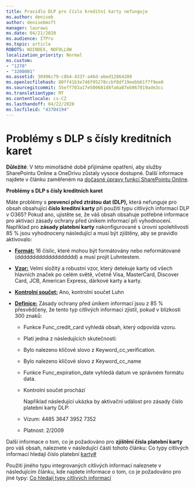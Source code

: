 ```yaml
---
title: Pravidlo DLP pro číslo kreditní karty nefunguje
ms.author: deniseb
author: denisebmsft
manager: laurawi
ms.date: 04/21/2020
ms.audience: ITPro
ms.topic: article
ROBOTS: NOINDEX, NOFOLLOW
localization_priority: Normal
ms.custom:
- "1270"
- "3200001"
ms.assetid: 30496c79-c8b4-4337-a46d-abed12864209
ms.openlocfilehash: 80ff41b3e746f95278ccbf0df19eebb61f7f9ee0
ms.sourcegitcommit: 55eff703a17e500681d8fa6a87eb067019ade3cc
ms.translationtype: MT
ms.contentlocale: cs-CZ
ms.lasthandoff: 04/22/2020
ms.locfileid: "43704194"
---
```

# <a name="dlp-issues-with-credit-card-numbers"></a>Problémy s DLP s čísly kreditních karet

**Důležité**: V této mimořádné době přijímáme opatření, aby služby SharePointu Online a OneDrivu zůstaly vysoce dostupné. Další informace najdete v článku zaměřeném na [dočasné úpravy funkcí SharePointu Online](https://aka.ms/ODSPAdjustments).

**Problémy s DLP s čísly kreditních karet**

Máte problémy s **prevencí před ztrátou dat (DLP),** která nefunguje pro obsah obsahující **číslo kreditní karty** při použití typu citlivých informací DLP v O365? Pokud ano, ujistěte se, že váš obsah obsahuje potřebné informace pro aktivaci zásady ochrany před únikem informací při vyhodnocení. Například pro **zásady platební karty** nakonfigurované s úrovní spolehlivosti 85 % jsou vyhodnoceny následující a musí být zjištěny, aby se pravidlo aktivovalo:
  
- **[Formát:](https://docs.microsoft.com/office365/securitycompliance/what-the-sensitive-information-types-look-for#format-19)** 16 číslic, které mohou být formátovány nebo neformátované (ddddddddddddddddddd) a musí projít Luhntestem.

- **[Vzor:](https://docs.microsoft.com/office365/securitycompliance/what-the-sensitive-information-types-look-for#pattern-19)** Velmi složitý a robustní vzor, který detekuje karty od všech hlavních značek po celém světě, včetně Visa, MasterCard, Discover Card, JCB, American Express, dárkové karty a karty.

- **[Kontrolní součet:](https://docs.microsoft.com/office365/securitycompliance/what-the-sensitive-information-types-look-for#checksum-19)** Ano, kontrolní součet Luhn

- **[Definice:](https://docs.microsoft.com/office365/securitycompliance/what-the-sensitive-information-types-look-for#definition-19)** Zásady ochrany před únikem informací jsou z 85 % přesvědčeny, že tento typ citlivých informací zjistil, pokud v blízkosti 300 znaků:

  - Funkce Func_credit_card vyhledá obsah, který odpovídá vzoru.

  - Platí jedna z následujících skutečností:

  - Bylo nalezeno klíčové slovo z Keyword_cc_verification.

  - Bylo nalezeno klíčové slovo z Keyword_cc_name

  - Funkce Func_expiration_date vyhledá datum ve správném formátu data.

  - Kontrolní součet prochází

    Například následující ukázka by aktivační událost pro zásady číslo platební karty DLP:

  - Vízum: 4485 3647 3952 7352
  
  - Platnost: 2/2009

Další informace o tom, co je požadováno pro **zjištění čísla platební karty** pro váš obsah, naleznete v následující části tohoto článku: Co typy citlivých informací hledají číslo platební [karty#](https://docs.microsoft.com/office365/securitycompliance/what-the-sensitive-information-types-look-for#credit-card-number)
  
Použití jiného typu integrovaných citlivých informací naleznete v následujícím článku, kde najdete informace o tom, co je požadováno pro jiné typy: [Co hledají typy citlivých informací](https://docs.microsoft.com/office365/securitycompliance/what-the-sensitive-information-types-look-for)
  